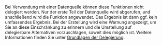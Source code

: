 
Bei Verwendung mit einer Datenquelle können diese Funktionen nicht delegiert werden. Nur der erste Teil der Datenquelle wird abgerufen, und anschließend wird die Funktion angewendet.  Das Ergebnis ist dann ggf. kein umfassendes Ergebnis.  Bei der Erstellung wird eine Warnung angezeigt, um Sie an diese Einschränkung zu erinnern und die Umstellung auf delegierbare Alternativen vorzuschlagen, soweit dies möglich ist. Weitere Informationen finden Sie unter [Grundlagen der Delegierung](../maker/canvas-apps/delegation-overview.md).

